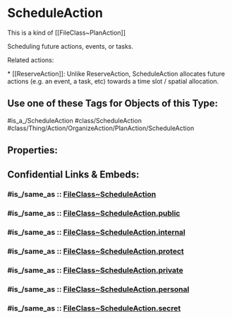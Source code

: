 ﻿---
excludes: 
extends: FileClass~Thing/FileClass~Action/FileClass~OrganizeAction/FileClass~PlanAction
fields: []
icon: link-2
limit: 9
mapWithTag: true
tagNames:
- class/ScheduleAction
- class/Thing/Action/OrganizeAction/PlanAction/ScheduleAction
- is_a_/ScheduleAction
- schema-org/ScheduleAction
tags:
- class/FileClass
- class/ScheduleAction
- is_a_/ScheduleAction
- class/Thing/Action/OrganizeAction/PlanAction/ScheduleAction
version: 2.0
---

# ScheduleAction
This is a kind of [[FileClass~PlanAction]]

Scheduling future actions, events, or tasks.

Related actions:

\* [[ReserveAction]]: Unlike ReserveAction, ScheduleAction allocates future actions (e.g. an event, a task, etc) towards a time slot / spatial allocation.


## Use one of these Tags for Objects of this Type:

#is_a_/ScheduleAction
#class/ScheduleAction
#class/Thing/Action/OrganizeAction/PlanAction/ScheduleAction

## Properties:


## Confidential Links & Embeds: 

### #is_/same_as :: [FileClass~ScheduleAction](/_Standards/fileClass/FileClass~Thing/FileClass~Action/FileClass~OrganizeAction/FileClass~PlanAction/FileClass~ScheduleAction.md) 

### #is_/same_as :: [FileClass~ScheduleAction.public](/_public/fileClass/FileClass~Thing/FileClass~Action/FileClass~OrganizeAction/FileClass~PlanAction/FileClass~ScheduleAction.public.md) 

### #is_/same_as :: [FileClass~ScheduleAction.internal](/_internal/fileClass/FileClass~Thing/FileClass~Action/FileClass~OrganizeAction/FileClass~PlanAction/FileClass~ScheduleAction.internal.md) 

### #is_/same_as :: [FileClass~ScheduleAction.protect](/_protect/fileClass/FileClass~Thing/FileClass~Action/FileClass~OrganizeAction/FileClass~PlanAction/FileClass~ScheduleAction.protect.md) 

### #is_/same_as :: [FileClass~ScheduleAction.private](/_private/fileClass/FileClass~Thing/FileClass~Action/FileClass~OrganizeAction/FileClass~PlanAction/FileClass~ScheduleAction.private.md) 

### #is_/same_as :: [FileClass~ScheduleAction.personal](/_personal/fileClass/FileClass~Thing/FileClass~Action/FileClass~OrganizeAction/FileClass~PlanAction/FileClass~ScheduleAction.personal.md) 

### #is_/same_as :: [FileClass~ScheduleAction.secret](/_secret/fileClass/FileClass~Thing/FileClass~Action/FileClass~OrganizeAction/FileClass~PlanAction/FileClass~ScheduleAction.secret.md)

